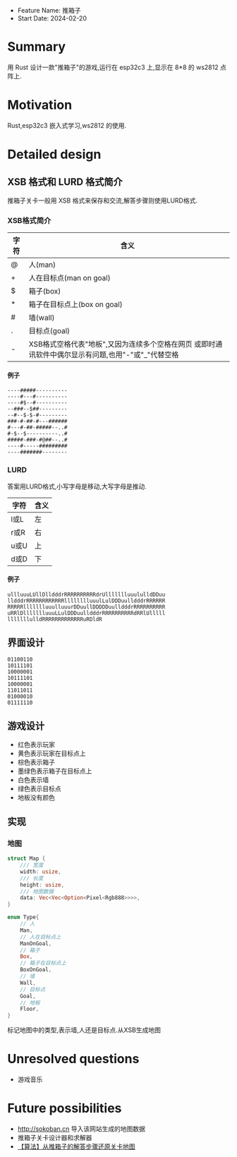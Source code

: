 - Feature Name: 推箱子
- Start Date: 2024-02-20

# Summary

[summary]: #summary

用 Rust 设计一款"推箱子"的游戏,运行在 esp32c3 上,显示在 8\*8 的 ws2812 点阵上.

# Motivation

[motivation]: #motivation

Rust,esp32c3 嵌入式学习,ws2812 的使用.

# Detailed design

[detailed-design]: #detailed-design

## XSB 格式和 LURD 格式简介

推箱子关卡一般用 XSB 格式来保存和交流,解答步骤则使用LURD格式.

### XSB格式简介

| 字符 | 含义                                                                                                |
| ---- | --------------------------------------------------------------------------------------------------- |
| @    | 人(man)                                                                                             |
| +    | 人在目标点(man on goal)                                                                             |
| $    | 箱子(box)                                                                                           |
| \*   | 箱子在目标点上(box on goal)                                                                         |
| #    | 墙(wall)                                                                                            |
| .    | 目标点(goal)                                                                                        |
| -    | XSB格式空格代表"地板",又因为连续多个空格在网页 或即时通讯软件中偶尔显示有问题,也用"-"或"\_"代替空格 |

#### 例子

```Text
----#####----------
----#---#----------
----#$--#----------
--###--$##---------
--#--$-$-#---------
###-#-##-#---######
#---#-##-#####--..#
#-$--$----------..#
#####-###-#@##--..#
----#-----#########
----#######--------
```

### LURD

答案用LURD格式,小写字母是移动,大写字母是推动.

| 字符 | 含义 |
| ---- | ---- |
| l或L | 左   |
| r或R | 右   |
| u或U | 上   |
| d或D | 下   |

#### 例子

```Text
ullluuuLUllDlldddrRRRRRRRRRRdrUllllllluuululldDDuu
lldddrRRRRRRRRRRRRlllllllluuulLulDDDuulldddrRRRRRR
RRRRRllllllluuulluuurDDuullDDDDDuulldddrRRRRRRRRRR
uRRlDllllllluuuLLulDDDuulldddrRRRRRRRRRRdRRlUlllll
lllllllulldRRRRRRRRRRRRRuRDldR
```

## 界面设计

```Text
01100110
10111101
10000001
10111101
10000001
11011011
01000010
01111110
```

## 游戏设计

- 红色表示玩家
- 黄色表示玩家在目标点上
- 棕色表示箱子
- 墨绿色表示箱子在目标点上
- 白色表示墙
- 绿色表示目标点
- 地板没有颜色

## 实现

### 地图

```Rust
struct Map {
    /// 宽度
    width: usize,
    /// 长度
    height: usize,
    /// 地图数据
    data: Vec<Vec<Option<Pixel<Rgb888>>>>,
}
```

```Rust
enum Type{
    // 人
    Man,
    // 人在目标点上
    ManOnGoal,
    // 箱子
    Box,
    // 箱子在目标点上
    BoxOnGoal,
    // 墙
    Wall,
    // 目标点
    Goal,
    // 地板
    Floor,
}
```

标记地图中的类型,表示墙,人还是目标点.从XSB生成地图

# Unresolved questions

[unresolved-questions]: #unresolved-questions

- 游戏音乐

# Future possibilities

[future-possibilities]: #future-possibilities

- http://sokoban.cn 导入该网站生成的地图数据
- 推箱子关卡设计器和求解器
- [【算法】从推箱子的解答步骤还原关卡地图](https://www.cnblogs.com/skyivben/archive/2011/07/03/2096801.html)
